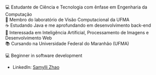 💻 Estudante de Ciência e Tecnologia com ênfase em Engenharia da Computação  
🤖 Membro do laboratório de Visão Computacional da UFMA  
☕ Estudando Java e me aprofundando em desenvolvimento back-end  
🧠 Interessada em Inteligência Artificial, Processamento de Imagens e Desenvolvimento Web  
📚 Cursando na Universidade Federal do Maranhão (UFMA)  

💻 Beginner in software development

* LinkedIn: [Samylli Zhao](https://www.linkedin.com/in/samylli-zhao/)
